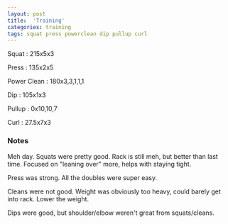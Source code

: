 ```yaml
---
layout: post
title:  'Training'
categories: training
tags: squat press powerclean dip pullup curl
---
```


Squat       :   215x5x3

Press       :   135x2x5

Power Clean :   180x3,3,1,1,1

Dip         :   105x1x3

Pullup      :   0x10,10,7

Curl        :   27.5x7x3

### Notes

Meh day. Squats were pretty good. Rack is still meh, but better than last time. Focused
on "leaning over" more, helps with staying tight.

Press was strong. All the doubles were super easy.

Cleans were not good. Weight was obviously too heavy, could barely get into rack. Lower
the weight.

Dips were good, but shoulder/elbow weren't great from squats/cleans.
